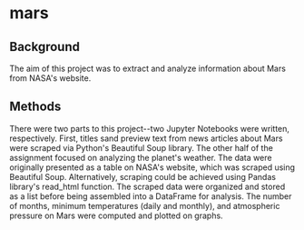 # mars

## Background
The aim of this project was to extract and analyze information about Mars from NASA's website.

## Methods
There were two parts to this project--two Jupyter Notebooks were written, respectively. First, titles sand preview text from news articles about Mars were scraped via Python's Beautiful Soup library. The other half of the assignment focused on analyzing the planet's weather. The data were originally presented as a table on NASA's website, which was scraped using Beautiful Soup. Alternatively, scraping could be achieved using Pandas library's read_html function. The scraped data were organized and stored as a list before being assembled into a DataFrame for analysis. The number of months, minimum temperatures (daily and monthly), and atmospheric pressure on Mars were computed and plotted on graphs. 
